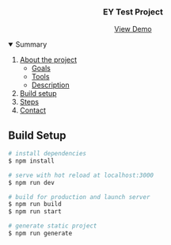 <h3 align="center">EY Test Project</h3>

<p align="center">
    <a href="https://ey-test.netlify.app/">View Demo</a>
</p>

<details open="open">
  <summary>Summary</summary>
  <ol>
    <li>
      <a href="#about">About the project</a>
      <ul>
        <li><a href="#goals">Goals</a></li>
        <li><a href="#tools">Tools</a></li>
        <li><a href="#description">Description</a></li>
      </ul>
    </li>
    <li><a href="#build-setup">Build setup</a></li>
    <li><a href="#steps">Steps</a></li>
    <li><a href="#contact">Contact</a></li>
  </ol>
</details>

## Build Setup

```bash
# install dependencies
$ npm install

# serve with hot reload at localhost:3000
$ npm run dev

# build for production and launch server
$ npm run build
$ npm run start

# generate static project
$ npm run generate
```
